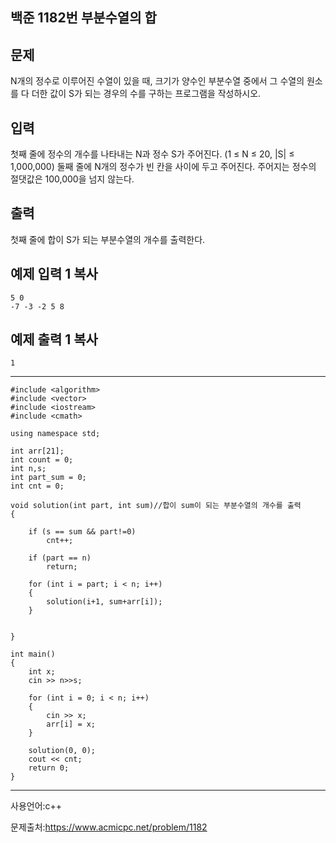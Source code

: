 ## 백준 1182번 부분수열의 합

## 문제

N개의 정수로 이루어진 수열이 있을 때, 크기가 양수인 부분수열 중에서 그 수열의 원소를 다 더한 값이 S가 되는 경우의 수를 구하는 프로그램을 작성하시오.

## 입력

첫째 줄에 정수의 개수를 나타내는 N과 정수 S가 주어진다. (1 ≤ N ≤ 20, |S| ≤ 1,000,000) 둘째 줄에 N개의 정수가 빈 칸을 사이에 두고 주어진다. 주어지는 정수의 절댓값은 100,000을 넘지 않는다.

## 출력

첫째 줄에 합이 S가 되는 부분수열의 개수를 출력한다.

## 예제 입력 1 복사

```
5 0
-7 -3 -2 5 8
```

## 예제 출력 1 복사

```
1
```

___

```
#include <algorithm>
#include <vector>
#include <iostream>
#include <cmath>

using namespace std;

int arr[21];
int count = 0;
int n,s;
int part_sum = 0;
int cnt = 0;

void solution(int part, int sum)//합이 sum이 되는 부분수열의 개수를 출력
{

	if (s == sum && part!=0)
		cnt++;

	if (part == n)
		return;

	for (int i = part; i < n; i++)
	{
		solution(i+1, sum+arr[i]);
	}


}

int main()
{
	int x;
	cin >> n>>s;

	for (int i = 0; i < n; i++)
	{
		cin >> x;
		arr[i] = x;
	}

	solution(0, 0);
	cout << cnt;
	return 0;
}
```

___

사용언어:c++

문제출처:https://www.acmicpc.net/problem/1182